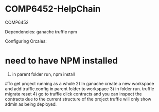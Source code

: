 # COMP6452-HelpChain
COMP6452

Dependencies: 
ganache
truffle
npm


Configuring Orcales:
# need to have NPM installed
1) in parent folder run, npm install


#To get project running as a whole
2) In ganache create a new workspace and add truffle.config in parent folder to workspace
3) in folder run.
  truffle migrate reset
4) go to truffle click contracts and you can inspect the contracts due to the current structure of the project truffle will only show admin as being deployed.
 
